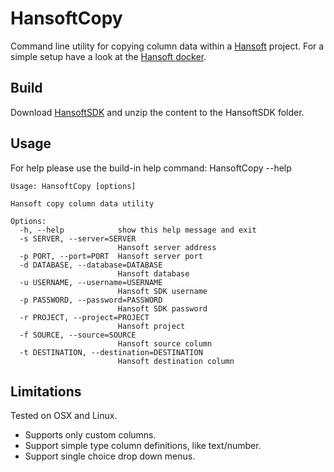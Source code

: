 # HansoftCopy

Command line utility for copying column data within a [Hansoft](http://hansoft.com) project. For a simple setup have a look at the [Hansoft docker](https://hub.docker.com/r/patrikha/hansoftserver/).

## Build
Download [HansoftSDK](http://www.hansoft.com/en/support/downloads) and unzip the content to the HansoftSDK folder.

## Usage
For help please use the build-in help command: HansoftCopy --help
```
Usage: HansoftCopy [options]

Hansoft copy column data utility

Options:
  -h, --help            show this help message and exit
  -s SERVER, --server=SERVER
                        Hansoft server address
  -p PORT, --port=PORT  Hansoft server port
  -d DATABASE, --database=DATABASE
                        Hansoft database
  -u USERNAME, --username=USERNAME
                        Hansoft SDK username
  -p PASSWORD, --password=PASSWORD
                        Hansoft SDK password
  -r PROJECT, --project=PROJECT
                        Hansoft project
  -f SOURCE, --source=SOURCE
                        Hansoft source column
  -t DESTINATION, --destination=DESTINATION
                        Hansoft destination column
```

## Limitations
Tested on OSX and Linux.

* Supports only custom columns.
* Support simple type column definitions, like text/number.
* Support single choice drop down menus.
